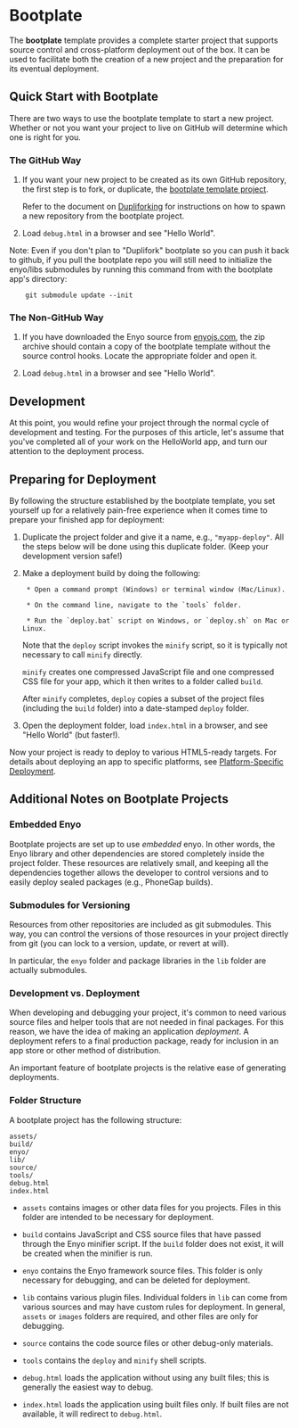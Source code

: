 # Bootplate

The **bootplate** template provides a complete starter project that supports source control
and cross-platform deployment out of the box.  It can be used to facilitate both the
creation of a new project and the preparation for its eventual deployment.

## Quick Start with Bootplate

There are two ways to use the bootplate template to start a new project.  Whether or not
you want your project to live on GitHub will determine which one is right for you.

### The GitHub Way

1. If you want your new project to be created as its own GitHub repository, the first
    step is to fork, or duplicate, the [bootplate template project](https://github.com/enyojs/bootplate).

    Refer to the document on [Dupliforking](Dupliforking) for instructions on how
    to spawn a new repository from the bootplate project.

2. Load `debug.html` in a browser and see "Hello World".

Note: Even if you don't plan to "Duplifork" bootplate so you can push it back to github, if you pull the bootplate repo you will still need to initialize the enyo/libs submodules by running this command from with the bootplate app's directory:

        git submodule update --init

### The Non-GitHub Way

1. If you have downloaded the Enyo source from [enyojs.com](http://enyojs.com), the zip archive should
    contain a copy of the bootplate template without the source control hooks.  Locate
    the appropriate folder and open it.

2. Load `debug.html` in a browser and see "Hello World".

## Development

At this point, you would refine your project through the normal cycle of development
and testing.  For the purposes of this article, let's assume that you've completed all
of your work on the HelloWorld app, and turn our attention to the deployment process.

## Preparing for Deployment

By following the structure established by the bootplate template, you set yourself up
for a relatively pain-free experience when it comes time to prepare your finished app for
deployment:

1. Duplicate the project folder and give it a name, e.g., `"myapp-deploy"`.  All the steps
    below will be done using this duplicate folder.  (Keep your development version safe!)

2. Make a deployment build by doing the following:

        * Open a command prompt (Windows) or terminal window (Mac/Linux).

        * On the command line, navigate to the `tools` folder.

        * Run the `deploy.bat` script on Windows, or `deploy.sh` on Mac or Linux.

    Note that the `deploy` script invokes the `minify` script, so it is typically not necessary to call `minify` directly.

    `minify` creates one compressed JavaScript file and one compressed CSS file for your app, which it then writes to a folder called `build`.

    After `minify` completes, `deploy` copies a subset of the project files (including the `build` folder) into a date-stamped `deploy` folder.

3. Open the deployment folder, load `index.html` in a browser, and see "Hello World" (but faster!).

Now your project is ready to deploy to various HTML5-ready targets.  For details about
deploying an app to specific platforms, see [Platform-Specific Deployment](Platform-Specific-Deployment).

## Additional Notes on Bootplate Projects

### Embedded Enyo

Bootplate projects are set up to use _embedded_ enyo. In other words, the Enyo library and other dependencies are stored completely inside the project folder. These resources are relatively small, and keeping all the dependencies together allows the developer to control versions and to easily deploy sealed packages (e.g., PhoneGap builds).

### Submodules for Versioning

Resources from other repositories are included as git submodules. This way, you can control the versions of those resources in your project directly from git (you can lock to a version, update, or revert at will).

In particular, the `enyo` folder and package libraries in the `lib` folder are actually submodules.

### Development vs. Deployment

When developing and debugging your project, it's common to need various source files and helper tools that are not needed in final packages.  For this reason, we have the idea of making an application _deployment_.  A deployment refers to a final production package, ready for inclusion in an app store or other method of distribution.

An important feature of bootplate projects is the relative ease of generating deployments.

### Folder Structure

A bootplate project has the following structure:

	assets/
	build/
	enyo/
	lib/
	source/
	tools/
	debug.html
	index.html

* `assets` contains images or other data files for you projects. Files in this folder are
    intended to be necessary for deployment.

* `build` contains JavaScript and CSS source files that have passed through the Enyo minifier script.  If the `build` folder does not exist, it will be created when the minifier is run.

* `enyo` contains the Enyo framework source files.  This folder is only necessary for debugging, and
    can be deleted for deployment.

* `lib` contains various plugin files.  Individual folders in `lib` can come from various
    sources and may have custom rules for deployment.  In general, `assets` or `images`
    folders are required, and other files are only for debugging.

* `source` contains the code source files or other debug-only materials.

* `tools` contains the `deploy` and `minify` shell scripts.

* `debug.html` loads the application without using any built files; this is generally
    the easiest way to debug.

* `index.html` loads the application using built files only.  If built files are not
    available, it will redirect to `debug.html`.